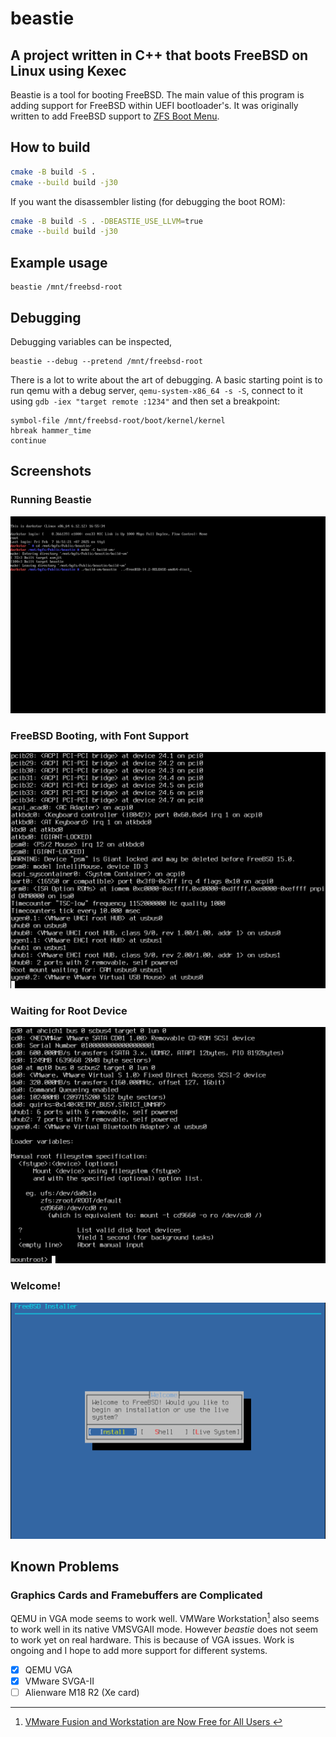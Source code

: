 # beastie

## A project written in C++ that boots FreeBSD on Linux using Kexec

Beastie is a tool for booting FreeBSD. The main value of this program is adding support for FreeBSD within UEFI bootloader's. It was originally written to add FreeBSD support to [ZFS Boot Menu](https://docs.zfsbootmenu.org/en/v3.0.x/).

## How to build

```sh
cmake -B build -S .
cmake --build build -j30
```

If you want the disassembler listing (for debugging the boot ROM):
```sh
cmake -B build -S . -DBEASTIE_USE_LLVM=true
cmake --build build -j30
```

## Example usage

```
beastie /mnt/freebsd-root
```

## Debugging

Debugging variables can be inspected,

```
beastie --debug --pretend /mnt/freebsd-root
```

There is a lot to write about the art of debugging. A basic starting point is to run qemu with a debug server, `qemu-system-x86_64 -s -S`, connect to it using `gdb -iex "target remote :1234"` and then set a breakpoint:

```gdb
symbol-file /mnt/freebsd-root/boot/kernel/kernel
hbreak hammer_time
continue
```

## Screenshots

### Running Beastie
![Running beastie](./doc/screenshots/command-run.png)

### FreeBSD Booting, with Font Support
![FreeBSD booting](./doc/screenshots/booting.png)

### Waiting for Root Device
![FreeBSD booting](./doc/screenshots/mountroot.png)

### Welcome!
![FreeBSD booting](./doc/screenshots/installer.png)

## Known Problems

### Graphics Cards and Framebuffers are Complicated

QEMU in VGA mode seems to work well. VMWare Workstation[^1] also seems to work well in its native VMSVGAII mode. However *beastie* does not seem to work yet on real hardware. This is because of VGA issues. Work is ongoing and I hope to add more support for different systems.


- [x] QEMU VGA
- [x] VMware SVGA-II
- [ ] Alienware M18 R2 (Xe card)

[^1]: [VMware Fusion and Workstation are Now Free for All Users
](https://blogs.vmware.com/cloud-foundation/2024/11/11/vmware-fusion-and-workstation-are-now-free-for-all-users/)